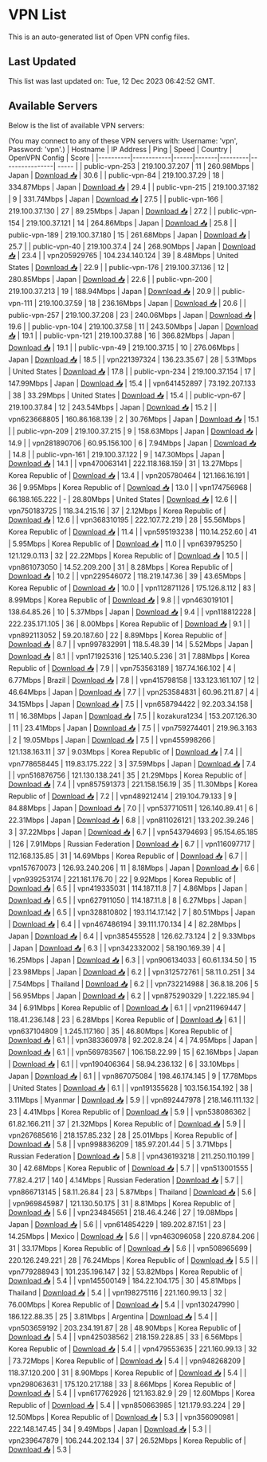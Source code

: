 # VPN List

This is an auto-generated list of Open VPN config files.

## Last Updated

This list was last updated on: Tue, 12 Dec 2023 06:42:52 GMT.

## Available Servers

Below is the list of available VPN servers:

(You may connect to any of these VPN servers with: Username: 'vpn', Password: 'vpn'.)
| Hostname | IP Address | Ping | Speed | Country | OpenVPN Config | Score |
|----------|------------|------|-------|---------|----------------| ----- |
| public-vpn-253 | 219.100.37.207 | 11 | 260.98Mbps | Japan | [Download 📥](./configs/server_0_JP.ovpn) | 30.6 |
| public-vpn-84 | 219.100.37.29 | 18 | 334.87Mbps | Japan | [Download 📥](./configs/server_1_JP.ovpn) | 29.4 |
| public-vpn-215 | 219.100.37.182 | 9 | 331.74Mbps | Japan | [Download 📥](./configs/server_2_JP.ovpn) | 27.5 |
| public-vpn-166 | 219.100.37.130 | 27 | 89.25Mbps | Japan | [Download 📥](./configs/server_3_JP.ovpn) | 27.2 |
| public-vpn-154 | 219.100.37.121 | 14 | 264.86Mbps | Japan | [Download 📥](./configs/server_4_JP.ovpn) | 25.8 |
| public-vpn-189 | 219.100.37.180 | 15 | 261.68Mbps | Japan | [Download 📥](./configs/server_5_JP.ovpn) | 25.7 |
| public-vpn-40 | 219.100.37.4 | 24 | 268.90Mbps | Japan | [Download 📥](./configs/server_6_JP.ovpn) | 23.4 |
| vpn205929765 | 104.234.140.124 | 39 | 8.48Mbps | United States | [Download 📥](./configs/server_7_US.ovpn) | 22.9 |
| public-vpn-176 | 219.100.37.136 | 12 | 280.85Mbps | Japan | [Download 📥](./configs/server_8_JP.ovpn) | 22.6 |
| public-vpn-200 | 219.100.37.213 | 19 | 188.94Mbps | Japan | [Download 📥](./configs/server_9_JP.ovpn) | 20.9 |
| public-vpn-111 | 219.100.37.59 | 18 | 236.16Mbps | Japan | [Download 📥](./configs/server_10_JP.ovpn) | 20.6 |
| public-vpn-257 | 219.100.37.208 | 23 | 240.06Mbps | Japan | [Download 📥](./configs/server_11_JP.ovpn) | 19.6 |
| public-vpn-104 | 219.100.37.58 | 11 | 243.50Mbps | Japan | [Download 📥](./configs/server_12_JP.ovpn) | 19.1 |
| public-vpn-121 | 219.100.37.88 | 16 | 366.82Mbps | Japan | [Download 📥](./configs/server_13_JP.ovpn) | 19.1 |
| public-vpn-49 | 219.100.37.15 | 10 | 276.06Mbps | Japan | [Download 📥](./configs/server_14_JP.ovpn) | 18.5 |
| vpn221397324 | 136.23.35.67 | 28 | 5.31Mbps | United States | [Download 📥](./configs/server_15_US.ovpn) | 17.8 |
| public-vpn-234 | 219.100.37.154 | 17 | 147.99Mbps | Japan | [Download 📥](./configs/server_16_JP.ovpn) | 15.4 |
| vpn641452897 | 73.192.207.133 | 38 | 33.29Mbps | United States | [Download 📥](./configs/server_17_US.ovpn) | 15.4 |
| public-vpn-67 | 219.100.37.84 | 12 | 243.54Mbps | Japan | [Download 📥](./configs/server_18_JP.ovpn) | 15.2 |
| vpn623668805 | 160.86.168.139 | 2 | 30.76Mbps | Japan | [Download 📥](./configs/server_19_JP.ovpn) | 15.1 |
| public-vpn-209 | 219.100.37.215 | 9 | 158.63Mbps | Japan | [Download 📥](./configs/server_20_JP.ovpn) | 14.9 |
| vpn281890706 | 60.95.156.100 | 6 | 7.94Mbps | Japan | [Download 📥](./configs/server_21_JP.ovpn) | 14.8 |
| public-vpn-161 | 219.100.37.122 | 9 | 147.30Mbps | Japan | [Download 📥](./configs/server_22_JP.ovpn) | 14.1 |
| vpn470063141 | 222.118.168.159 | 31 | 13.27Mbps | Korea Republic of | [Download 📥](./configs/server_23_KR.ovpn) | 13.4 |
| vpn205780464 | 121.166.16.191 | 36 | 9.95Mbps | Korea Republic of | [Download 📥](./configs/server_24_KR.ovpn) | 13.0 |
| vpn174756968 | 66.188.165.222 | - | 28.80Mbps | United States | [Download 📥](./configs/server_25_US.ovpn) | 12.6 |
| vpn750183725 | 118.34.215.16 | 37 | 2.12Mbps | Korea Republic of | [Download 📥](./configs/server_26_KR.ovpn) | 12.6 |
| vpn368310195 | 222.107.72.219 | 28 | 55.56Mbps | Korea Republic of | [Download 📥](./configs/server_27_KR.ovpn) | 11.4 |
| vpn595193238 | 110.14.252.60 | 41 | 5.95Mbps | Korea Republic of | [Download 📥](./configs/server_28_KR.ovpn) | 11.0 |
| vpn639795250 | 121.129.0.113 | 32 | 22.22Mbps | Korea Republic of | [Download 📥](./configs/server_29_KR.ovpn) | 10.5 |
| vpn861073050 | 14.52.209.200 | 31 | 8.28Mbps | Korea Republic of | [Download 📥](./configs/server_30_KR.ovpn) | 10.2 |
| vpn229546072 | 118.219.147.36 | 39 | 43.65Mbps | Korea Republic of | [Download 📥](./configs/server_31_KR.ovpn) | 10.0 |
| vpn112871126 | 175.126.8.112 | 83 | 8.99Mbps | Korea Republic of | [Download 📥](./configs/server_32_KR.ovpn) | 9.8 |
| vpn463019101 | 138.64.85.26 | 10 | 5.37Mbps | Japan | [Download 📥](./configs/server_33_JP.ovpn) | 9.4 |
| vpn118812228 | 222.235.171.105 | 36 | 8.00Mbps | Korea Republic of | [Download 📥](./configs/server_34_KR.ovpn) | 9.1 |
| vpn892113052 | 59.20.187.60 | 22 | 8.89Mbps | Korea Republic of | [Download 📥](./configs/server_35_KR.ovpn) | 8.7 |
| vpn997832991 | 118.5.48.39 | 14 | 5.52Mbps | Japan | [Download 📥](./configs/server_36_JP.ovpn) | 8.1 |
| vpn171925316 | 125.140.5.236 | 31 | 7.88Mbps | Korea Republic of | [Download 📥](./configs/server_37_KR.ovpn) | 7.9 |
| vpn753563189 | 187.74.166.102 | 4 | 6.77Mbps | Brazil | [Download 📥](./configs/server_38_BR.ovpn) | 7.8 |
| vpn415798158 | 133.123.161.107 | 12 | 46.64Mbps | Japan | [Download 📥](./configs/server_39_JP.ovpn) | 7.7 |
| vpn253584831 | 60.96.211.87 | 4 | 34.15Mbps | Japan | [Download 📥](./configs/server_40_JP.ovpn) | 7.5 |
| vpn658794422 | 92.203.34.158 | 11 | 16.38Mbps | Japan | [Download 📥](./configs/server_41_JP.ovpn) | 7.5 |
| kozakura1234 | 153.207.126.30 | 11 | 23.41Mbps | Japan | [Download 📥](./configs/server_42_JP.ovpn) | 7.5 |
| vpn759274401 | 219.96.3.163 | 2 | 19.05Mbps | Japan | [Download 📥](./configs/server_43_JP.ovpn) | 7.5 |
| vpn455998266 | 121.138.163.11 | 37 | 9.03Mbps | Korea Republic of | [Download 📥](./configs/server_44_KR.ovpn) | 7.4 |
| vpn778658445 | 119.83.175.222 | 3 | 37.59Mbps | Japan | [Download 📥](./configs/server_45_JP.ovpn) | 7.4 |
| vpn516876756 | 121.130.138.241 | 35 | 21.29Mbps | Korea Republic of | [Download 📥](./configs/server_46_KR.ovpn) | 7.4 |
| vpn857591373 | 221.158.156.19 | 35 | 11.30Mbps | Korea Republic of | [Download 📥](./configs/server_47_KR.ovpn) | 7.2 |
| vpn489212414 | 219.104.79.133 | 9 | 84.88Mbps | Japan | [Download 📥](./configs/server_48_JP.ovpn) | 7.0 |
| vpn537710511 | 126.140.89.41 | 6 | 22.31Mbps | Japan | [Download 📥](./configs/server_49_JP.ovpn) | 6.8 |
| vpn811026121 | 133.202.39.246 | 3 | 37.22Mbps | Japan | [Download 📥](./configs/server_50_JP.ovpn) | 6.7 |
| vpn543794693 | 95.154.65.185 | 126 | 7.91Mbps | Russian Federation | [Download 📥](./configs/server_51_RU.ovpn) | 6.7 |
| vpn116097717 | 112.168.135.85 | 31 | 14.69Mbps | Korea Republic of | [Download 📥](./configs/server_52_KR.ovpn) | 6.7 |
| vpn157670073 | 126.93.240.206 | 11 | 8.18Mbps | Japan | [Download 📥](./configs/server_53_JP.ovpn) | 6.6 |
| vpn939253174 | 221.161.176.70 | 22 | 9.92Mbps | Korea Republic of | [Download 📥](./configs/server_54_KR.ovpn) | 6.5 |
| vpn419335031 | 114.187.11.8 | 7 | 4.86Mbps | Japan | [Download 📥](./configs/server_55_JP.ovpn) | 6.5 |
| vpn627911050 | 114.187.11.8 | 8 | 6.27Mbps | Japan | [Download 📥](./configs/server_56_JP.ovpn) | 6.5 |
| vpn328810802 | 193.114.17.142 | 7 | 80.51Mbps | Japan | [Download 📥](./configs/server_57_JP.ovpn) | 6.4 |
| vpn467486194 | 39.111.170.134 | 4 | 82.28Mbps | Japan | [Download 📥](./configs/server_58_JP.ovpn) | 6.4 |
| vpn385455528 | 126.62.73.124 | 2 | 9.33Mbps | Japan | [Download 📥](./configs/server_59_JP.ovpn) | 6.3 |
| vpn342332002 | 58.190.169.39 | 4 | 16.25Mbps | Japan | [Download 📥](./configs/server_60_JP.ovpn) | 6.3 |
| vpn906134033 | 60.61.134.50 | 15 | 23.98Mbps | Japan | [Download 📥](./configs/server_61_JP.ovpn) | 6.2 |
| vpn312572761 | 58.11.0.251 | 34 | 7.54Mbps | Thailand | [Download 📥](./configs/server_62_TH.ovpn) | 6.2 |
| vpn732214988 | 36.8.18.206 | 5 | 56.95Mbps | Japan | [Download 📥](./configs/server_63_JP.ovpn) | 6.2 |
| vpn875290329 | 1.222.185.94 | 34 | 6.91Mbps | Korea Republic of | [Download 📥](./configs/server_64_KR.ovpn) | 6.1 |
| vpn211969447 | 118.41.236.148 | 23 | 6.28Mbps | Korea Republic of | [Download 📥](./configs/server_65_KR.ovpn) | 6.1 |
| vpn637104809 | 1.245.117.160 | 35 | 46.80Mbps | Korea Republic of | [Download 📥](./configs/server_66_KR.ovpn) | 6.1 |
| vpn383360978 | 92.202.8.24 | 4 | 74.95Mbps | Japan | [Download 📥](./configs/server_67_JP.ovpn) | 6.1 |
| vpn569783567 | 106.158.22.99 | 15 | 62.16Mbps | Japan | [Download 📥](./configs/server_68_JP.ovpn) | 6.1 |
| vpn190406364 | 58.94.236.132 | 6 | 33.10Mbps | Japan | [Download 📥](./configs/server_69_JP.ovpn) | 6.1 |
| vpn867075084 | 198.46.174.145 | 9 | 17.78Mbps | United States | [Download 📥](./configs/server_70_US.ovpn) | 6.1 |
| vpn191355628 | 103.156.154.192 | 38 | 3.11Mbps | Myanmar | [Download 📥](./configs/server_71_MM.ovpn) | 5.9 |
| vpn892447978 | 218.146.111.132 | 23 | 4.41Mbps | Korea Republic of | [Download 📥](./configs/server_72_KR.ovpn) | 5.9 |
| vpn538086362 | 61.82.166.211 | 37 | 21.32Mbps | Korea Republic of | [Download 📥](./configs/server_73_KR.ovpn) | 5.9 |
| vpn267685616 | 218.157.85.232 | 28 | 25.01Mbps | Korea Republic of | [Download 📥](./configs/server_74_KR.ovpn) | 5.8 |
| vpn998836209 | 185.97.201.44 | 5 | 3.71Mbps | Russian Federation | [Download 📥](./configs/server_75_RU.ovpn) | 5.8 |
| vpn436193218 | 211.250.110.199 | 30 | 42.68Mbps | Korea Republic of | [Download 📥](./configs/server_76_KR.ovpn) | 5.7 |
| vpn513001555 | 77.82.4.217 | 140 | 4.14Mbps | Russian Federation | [Download 📥](./configs/server_77_RU.ovpn) | 5.7 |
| vpn866713145 | 58.11.26.84 | 23 | 5.87Mbps | Thailand | [Download 📥](./configs/server_78_TH.ovpn) | 5.6 |
| vpn969845987 | 121.130.50.175 | 31 | 8.81Mbps | Korea Republic of | [Download 📥](./configs/server_79_KR.ovpn) | 5.6 |
| vpn234845651 | 218.46.4.246 | 27 | 19.08Mbps | Japan | [Download 📥](./configs/server_80_JP.ovpn) | 5.6 |
| vpn614854229 | 189.202.87.151 | 23 | 14.25Mbps | Mexico | [Download 📥](./configs/server_81_MX.ovpn) | 5.6 |
| vpn463096058 | 220.87.84.206 | 31 | 33.17Mbps | Korea Republic of | [Download 📥](./configs/server_82_KR.ovpn) | 5.6 |
| vpn508965699 | 220.126.249.221 | 28 | 76.24Mbps | Korea Republic of | [Download 📥](./configs/server_83_KR.ovpn) | 5.5 |
| vpn779288943 | 101.235.196.147 | 32 | 53.82Mbps | Korea Republic of | [Download 📥](./configs/server_84_KR.ovpn) | 5.4 |
| vpn145500149 | 184.22.104.175 | 30 | 45.81Mbps | Thailand | [Download 📥](./configs/server_85_TH.ovpn) | 5.4 |
| vpn198275116 | 221.160.99.13 | 32 | 76.00Mbps | Korea Republic of | [Download 📥](./configs/server_86_KR.ovpn) | 5.4 |
| vpn130247990 | 186.122.88.35 | 25 | 3.81Mbps | Argentina | [Download 📥](./configs/server_87_AR.ovpn) | 5.4 |
| vpn503659192 | 203.234.191.87 | 28 | 48.90Mbps | Korea Republic of | [Download 📥](./configs/server_88_KR.ovpn) | 5.4 |
| vpn425038562 | 218.159.228.85 | 33 | 6.56Mbps | Korea Republic of | [Download 📥](./configs/server_89_KR.ovpn) | 5.4 |
| vpn479553635 | 221.160.99.13 | 32 | 73.72Mbps | Korea Republic of | [Download 📥](./configs/server_90_KR.ovpn) | 5.4 |
| vpn948268209 | 118.37.120.200 | 31 | 8.90Mbps | Korea Republic of | [Download 📥](./configs/server_91_KR.ovpn) | 5.4 |
| vpn298063631 | 175.120.217.188 | 33 | 8.66Mbps | Korea Republic of | [Download 📥](./configs/server_92_KR.ovpn) | 5.4 |
| vpn617762926 | 121.163.82.9 | 29 | 12.60Mbps | Korea Republic of | [Download 📥](./configs/server_93_KR.ovpn) | 5.4 |
| vpn850663985 | 121.179.93.224 | 29 | 12.50Mbps | Korea Republic of | [Download 📥](./configs/server_94_KR.ovpn) | 5.3 |
| vpn356090981 | 222.148.147.45 | 34 | 9.49Mbps | Japan | [Download 📥](./configs/server_95_JP.ovpn) | 5.3 |
| vpn239647879 | 106.244.202.134 | 37 | 26.52Mbps | Korea Republic of | [Download 📥](./configs/server_96_KR.ovpn) | 5.3 |
